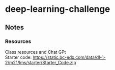 # deep-learning-challenge

## Notes

### Resources
Class resources and Chat GPt \
Starter code: https://static.bc-edx.com/data/dl-1-2/m21/lms/starter/Starter_Code.zip